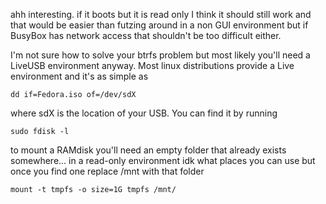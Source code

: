 ahh interesting. if it boots but it is read only I think it should still work and that would be easier than futzing around in a non GUI environment but if BusyBox has network access that shouldn't be too difficult either.

I'm not sure how to solve your btrfs problem but most likely you'll need a LiveUSB environment anyway. Most linux distributions provide a Live environment and it's as simple as

    dd if=Fedora.iso of=/dev/sdX
where sdX is the location of your USB. You can find it by running

    sudo fdisk -l

to mount a RAMdisk you'll need an empty folder that already exists somewhere... in a read-only environment idk what places you can use but once you find one replace /mnt with that folder

    mount -t tmpfs -o size=1G tmpfs /mnt/
